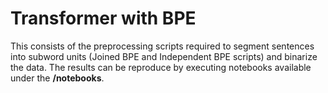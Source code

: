 # Transformer with BPE

This consists of the preprocessing scripts required to segment sentences into subword units (Joined BPE and Independent BPE scripts) and binarize the data. The results can be reproduce by executing notebooks available under the **/notebooks**.
